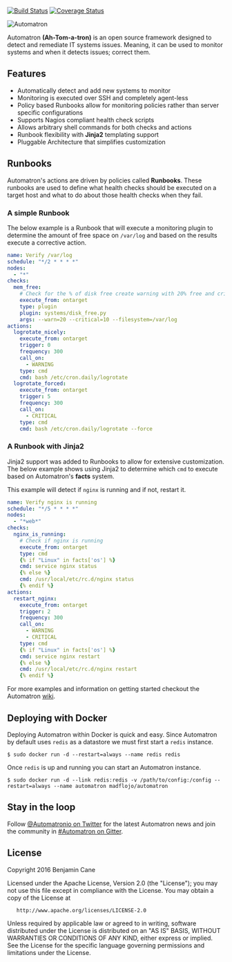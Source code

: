 [![Build Status](https://travis-ci.org/madflojo/automatron.svg?branch=master)](https://travis-ci.org/madflojo/automatron) [![Coverage Status](https://coveralls.io/repos/github/madflojo/automatron/badge.svg?branch=master)](https://coveralls.io/github/madflojo/automatron?branch=master)

![Automatron](https://raw.githubusercontent.com/madflojo/automatron/master/docs/img/logo_huge.png)

Automatron **(Ah-Tom-a-tron)** is an open source framework designed to detect and remediate IT systems issues. Meaning, it can be used to monitor systems and when it detects issues; correct them.

## Features

* Automatically detect and add new systems to monitor
* Monitoring is executed over SSH and completely agent-less
* Policy based Runbooks allow for monitoring policies rather than server specific configurations
* Supports Nagios compliant health check scripts
* Allows arbitrary shell commands for both checks and actions
* Runbook flexibility with **Jinja2** templating support
* Pluggable Architecture that simplifies customization

## Runbooks

Automatron's actions are driven by policies called **Runbooks**. These runbooks are used to define what health checks should be executed on a target host and what to do about those health checks when they fail.

### A simple Runbook

The below example is a Runbook that will execute a monitoring plugin to determine the amount of free space on `/var/log` and based on the results execute a corrective action.

```yaml
name: Verify /var/log
schedule: "*/2 * * * *"
nodes:
  - "*"
checks:
  mem_free:
    # Check for the % of disk free create warning with 20% free and critical for 10% free
    execute_from: ontarget
    type: plugin
    plugin: systems/disk_free.py
    args: --warn=20 --critical=10 --filesystem=/var/log
actions:
  logrotate_nicely:
    execute_from: ontarget
    trigger: 0
    frequency: 300
    call_on:
      - WARNING
    type: cmd
    cmd: bash /etc/cron.daily/logrotate
  logrotate_forced:
    execute_from: ontarget
    trigger: 5
    frequency: 300
    call_on:
      - CRITICAL
    type: cmd
    cmd: bash /etc/cron.daily/logrotate --force
```

### A Runbook with Jinja2

Jinja2 support was added to Runbooks to allow for extensive customization. The below example shows using Jinja2 to determine which `cmd` to execute based on Automatron's **facts** system.

This example will detect if `nginx` is running and if not, restart it.

```yaml
name: Verify nginx is running
schedule: "*/5 * * * *"
nodes:
  - "*web*"
checks:
  nginx_is_running:
    # Check if nginx is running
    execute_from: ontarget
    type: cmd
    {% if "Linux" in facts['os'] %}
    cmd: service nginx status
    {% else %}
    cmd: /usr/local/etc/rc.d/nginx status
    {% endif %}
actions:
  restart_nginx:
    execute_from: ontarget
    trigger: 2
    frequency: 300
    call_on:
      - WARNING
      - CRITICAL
    type: cmd
    {% if "Linux" in facts['os'] %}
    cmd: service nginx restart
    {% else %}
    cmd: /usr/local/etc/rc.d/nginx restart
    {% endif %}
```

For more examples and information on getting started checkout the Automatron [wiki](https://github.com/madflojo/automatron/wiki).

## Deploying with Docker

Deploying Automatron within Docker is quick and easy. Since Automatron by default uses `redis` as a datastore we must first start a `redis` instance.

```console
$ sudo docker run -d --restart=always --name redis redis
```

Once `redis` is up and running you can start an Automatron instance.

```console
$ sudo docker run -d --link redis:redis -v /path/to/config:/config --restart=always --name automatron madflojo/automatron
```

## Stay in the loop

Follow [@Automatronio on Twitter](https://twitter.com/automatronio) for the latest Automatron news and join the community in [#Automatron on Gitter](https://gitter.im/madflojo/automatron).

## License


   Copyright 2016 Benjamin Cane

   Licensed under the Apache License, Version 2.0 (the "License");
   you may not use this file except in compliance with the License.
   You may obtain a copy of the License at

       http://www.apache.org/licenses/LICENSE-2.0

   Unless required by applicable law or agreed to in writing, software
   distributed under the License is distributed on an "AS IS" BASIS,
   WITHOUT WARRANTIES OR CONDITIONS OF ANY KIND, either express or implied.
   See the License for the specific language governing permissions and
   limitations under the License.
